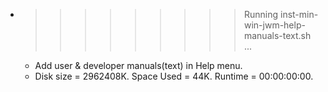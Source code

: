 * >>>>>>>>> Running inst-min-win-jwm-help-manuals-text.sh ...
  * Add user & developer manuals(text) in Help menu.
  * Disk size = 2962408K. Space Used = 44K. Runtime = 00:00:00:00.
